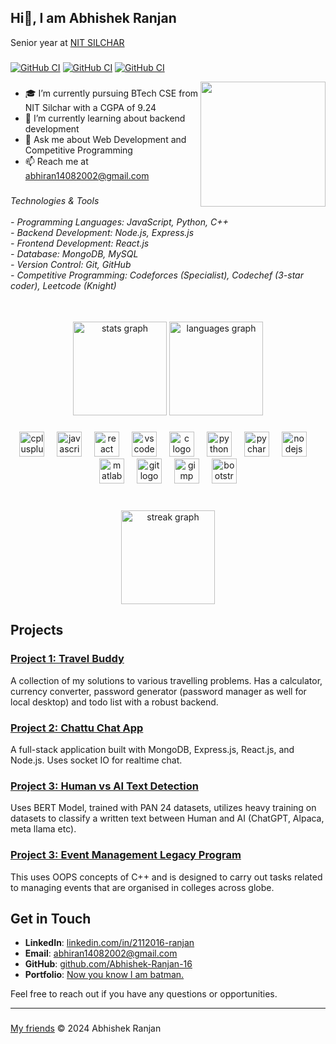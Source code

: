 ## Hi👋, I am Abhishek Ranjan
Senior year at [NIT SILCHAR](http://www.nits.ac.in/) 
###
[![GitHub CI](https://img.shields.io/badge/Codeforces-1424-cyan)](https://codeforces.com/profile/Ghost_16)
[![GitHub CI](https://img.shields.io/badge/Codechef-1628-blue)](https://www.codechef.com/users/ranjan_140802)
[![GitHub CI](https://img.shields.io/badge/Leetcode-1781-purple)](https://leetcode.com/u/abhiran14082002/)



<img align="right" height="200" src="https://media.licdn.com/dms/image/C4D03AQGj_8uaj1eekQ/profile-displayphoto-shrink_800_800/0/1652167599605?e=1722470400&v=beta&t=UIaSChomTevlLE9JCSHKfA56eLCYDDiyhqMrLTfGWE4"  />

###
- 🎓 I’m currently pursuing BTech CSE from NIT Silchar with a CGPA of 9.24
- 🌱 I’m currently learning about backend development
- 💬 Ask me about Web Development and Competitive Programming
- 📫 Reach me at abhiran14082002@gmail.com

###

<h6 align="left">Technologies & Tools<br><br>- Programming Languages: JavaScript, Python, C++<br>- Backend Development: Node.js, Express.js<br>- Frontend Development: React.js<br>- Database: MongoDB, MySQL<br>- Version Control: Git, GitHub<br>- Competitive Programming: Codeforces (Specialist), Codechef (3-star coder), Leetcode (Knight)</h6>

###

<br clear="both">

<div align="center">
  <img src="https://github-readme-stats.vercel.app/api?username=Abhishek-Ranjan-16&hide_title=false&hide_rank=false&show_icons=true&include_all_commits=true&count_private=true&disable_animations=false&theme=dracula&locale=en&hide_border=false&order=1" height="150" alt="stats graph"  />
  <img src="https://github-readme-stats.vercel.app/api/top-langs?username=Abhishek-Ranjan-16&locale=en&hide_title=false&layout=compact&card_width=320&langs_count=5&theme=dracula&hide_border=false&order=2" height="150" alt="languages graph"  />
</div>

###

<div align="center">
  <img src="https://cdn.jsdelivr.net/gh/devicons/devicon/icons/cplusplus/cplusplus-original.svg" height="40" alt="cplusplus logo"  />
  <img width="12" />
  <img src="https://cdn.jsdelivr.net/gh/devicons/devicon/icons/javascript/javascript-original.svg" height="40" alt="javascript logo"  />
  <img width="12" />
  <img src="https://cdn.jsdelivr.net/gh/devicons/devicon/icons/react/react-original.svg" height="40" alt="react logo"  />
  <img width="12" />
  <img src="https://cdn.jsdelivr.net/gh/devicons/devicon/icons/vscode/vscode-original.svg" height="40" alt="vscode logo"  />
  <img width="12" />
  <img src="https://cdn.jsdelivr.net/gh/devicons/devicon/icons/c/c-original.svg" height="40" alt="c logo"  />
  <img width="12" />
  <img src="https://cdn.jsdelivr.net/gh/devicons/devicon/icons/python/python-original.svg" height="40" alt="python logo"  />
  <img width="12" />
  <img src="https://cdn.jsdelivr.net/gh/devicons/devicon/icons/pycharm/pycharm-original.svg" height="40" alt="pycharm logo"  />
  <img width="12" />
  <img src="https://cdn.jsdelivr.net/gh/devicons/devicon/icons/nodejs/nodejs-original.svg" height="40" alt="nodejs logo"  />
  <img width="12" />
  <img src="https://cdn.jsdelivr.net/gh/devicons/devicon/icons/matlab/matlab-original.svg" height="40" alt="matlab logo"  />
  <img width="12" />
  <img src="https://cdn.jsdelivr.net/gh/devicons/devicon/icons/git/git-original.svg" height="40" alt="git logo"  />
  <img width="12" />
  <img src="https://cdn.jsdelivr.net/gh/devicons/devicon/icons/gimp/gimp-original.svg" height="40" alt="gimp logo"  />
  <img width="12" />
  <img src="https://cdn.jsdelivr.net/gh/devicons/devicon/icons/bootstrap/bootstrap-original.svg" height="40" alt="bootstrap logo"  />
</div>

###

<br clear="both">

<div align="center">
  <img src="https://streak-stats.demolab.com?user=Abhishek-Ranjan-16&locale=en&mode=daily&theme=dracula&hide_border=false&border_radius=5&order=3" height="150" alt="streak graph"  />
</div>

###

## Projects

### [Project 1: Travel Buddy](https://abhishek-ranjan-16.github.io/Travel-Buddy/)
A collection of my solutions to various travelling problems. Has a calculator, currency converter, password generator (password manager as well for local desktop) and todo list with a robust backend.

### [Project 2: Chattu Chat App](https://chattuapp.onrender.com/)
A full-stack application built with MongoDB, Express.js, React.js, and Node.js. Uses socket IO for realtime chat.

### [Project 3: Human vs AI Text Detection](https://aivshuman-nits.netlify.app/#home)
Uses BERT Model, trained with PAN 24 datasets, utilizes heavy training on datasets to classify a written text between Human and AI (ChatGPT, Alpaca, meta llama etc).

### [Project 3: Event Management Legacy Program](https://github.com/Abhishek-Ranjan-16/manage_event)
This uses OOPS concepts of C++ and is designed to carry out tasks related to managing events that are organised in colleges across globe.

## Get in Touch

- **LinkedIn**: [linkedin.com/in/2112016-ranjan](https://www.linkedin.com/in/2112016-ranjan/)
- **Email**: [abhiran14082002@gmail.com](mailto:abhiran14082002@gmail.com)
- **GitHub**: [github.com/Abhishek-Ranjan-16](https://github.com/Abhishek-Ranjan-16)
- **Portfolio**: [Now you know I am batman.](https://abhishek-ranjan-16.github.io/Portfolio/)

Feel free to reach out if you have any questions or opportunities.

---
###
[My friends](http://bhaihuntera16.pythonanywhere.com/)
&copy; 2024 Abhishek Ranjan
